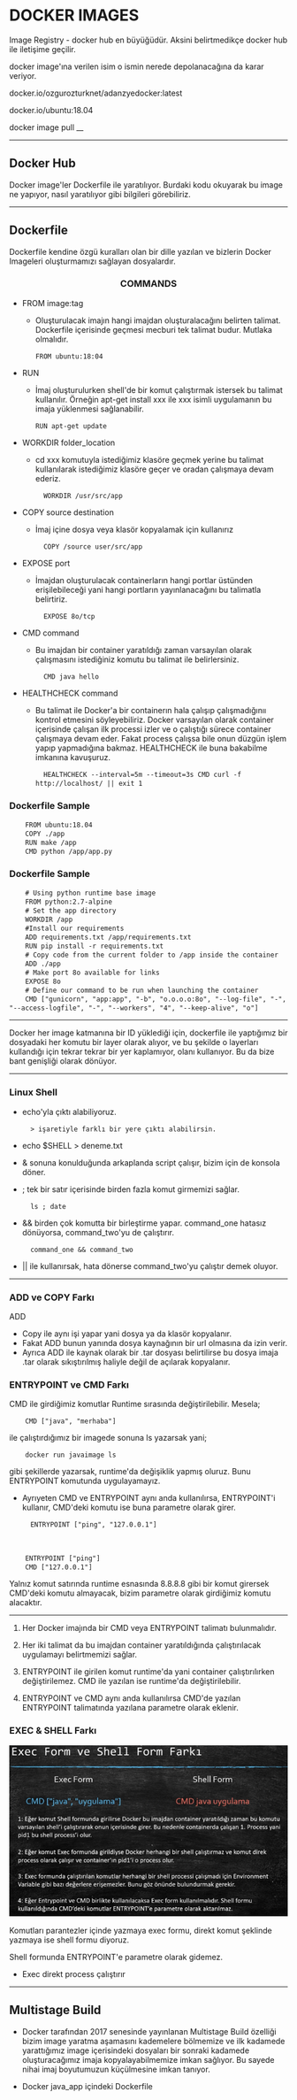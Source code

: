 <h1> DOCKER IMAGES </h1>

Image Registry - docker hub en büyüğüdür. Aksini belirtmedikçe docker hub ile iletişime geçilir.

docker image'ına verilen isim o ismin nerede depolanacağına da karar veriyor.

docker.io/ozgurozturknet/adanzyedocker:latest

docker.io/ubuntu:18.04

docker image pull \_\_

---

<h2> Docker Hub </h2>

Docker image'ler Dockerfile ile yaratılıyor. Burdaki kodu okuyarak bu image ne yapıyor, nasıl yaratılıyor gibi bilgileri görebiliriz.

---

<h2> Dockerfile </h2>

Dockerfile kendine özgü kuralları olan bir dille yazılan ve bizlerin Docker Imageleri oluşturmamızı sağlayan dosyalardır.

<h3 align="center"> COMMANDS </h3>

- FROM image:tag

  - Oluşturulacak imajın hangi imajdan oluşturalacağını belirten talimat. Dockerfile içerisinde geçmesi mecburi tek talimat budur. Mutlaka olmalıdır.

        FROM ubuntu:18:04

- RUN

  - İmaj oluşturulurken shell'de bir komut çalıştırmak istersek bu talimat kullanılır. Örneğin apt-get install xxx ile xxx isimli uygulamanın bu imaja yüklenmesi sağlanabilir.

        RUN apt-get update

- WORKDIR folder_location

  - cd xxx komutuyla istediğimiz klasöre geçmek yerine bu talimat kullanılarak istediğimiz klasöre geçer ve oradan çalışmaya devam ederiz.

          WORKDIR /usr/src/app

- COPY source destination

  - İmaj içine dosya veya klasör kopyalamak için kullanırız

          COPY /source user/src/app

- EXPOSE port

  - İmajdan oluşturulacak containerların hangi portlar üstünden erişilebileceği yani hangi portların yayınlanacağını bu talimatla belirtiriz.

          EXPOSE 8o/tcp

- CMD command

  - Bu imajdan bir container yaratıldığı zaman varsayılan olarak çalışmasını istediğiniz komutu bu talimat ile belirlersiniz.

          CMD java hello

- HEALTHCHECK command

  - Bu talimat ile Docker'a bir containerın hala çalışıp çalışmadığınıı kontrol etmesini söyleyebiliriz. Docker varsayılan olarak container içerisinde çalışan ilk processi izler ve o çalıştığı sürece container çalışmaya devam eder. Fakat process çalışsa bile onun düzgün işlem yapıp yapmadığına bakmaz. HEALTHCHECK ile buna bakabilme imkanına kavuşuruz.

          HEALTHCHECK --interval=5m --timeout=3s CMD curl -f http://localhost/ || exit 1

<h3> Dockerfile Sample</h3>

        FROM ubuntu:18.04
        COPY ./app
        RUN make /app
        CMD python /app/app.py

<h3> Dockerfile Sample </h3>

        # Using python runtime base image
        FROM python:2.7-alpine
        # Set the app directory
        WORKDIR /app
        #Install our requirements
        ADD requirements.txt /app/requirements.txt
        RUN pip install -r requirements.txt
        # Copy code from the current folder to /app inside the container
        ADD ./app
        # Make port 8o available for links
        EXPOSE 8o
        # Define our command to be run when launching the container
        CMD ["gunicorn", "app:app", "-b", "o.o.o.o:8o", "--log-file", "-", "--access-logfile", "-", "--workers", "4", "--keep-alive", "o"]

---

Docker her image katmanına bir ID yüklediği için, dockerfile ile yaptığımız bir dosyadaki her komutu bir layer olarak alıyor, ve bu şekilde o layerları kullandığı için tekrar tekrar bir yer kaplamıyor, olanı kullanıyor. Bu da bize bant genişliği olarak dönüyor.

---

<h3> Linux Shell </h3>

- echo'yla çıktı alabiliyoruz.

        > işaretiyle farklı bir yere çıktı alabilirsin.

- echo $SHELL > deneme.txt

- & sonuna konulduğunda arkaplanda script çalışır, bizim için de konsola döner.

- ; tek bir satır içerisinde birden fazla komut girmemizi sağlar.

        ls ; date

- && birden çok komutta bir birleştirme yapar. command_one hatasız dönüyorsa, command_two'yu de çalıştırır.

        command_one && command_two

- || ile kullanırsak, hata dönerse command_two'yu çalıştır demek oluyor.

---

<h3> ADD ve COPY Farkı </h3>

ADD

- Copy ile aynı işi yapar yani dosya ya da klasör kopyalanır.
- Fakat ADD bunun yanında dosya kaynağının bir url olmasına da izin verir.
- Ayrıca ADD ile kaynak olarak bir .tar dosyası belirtilirse bu dosya imaja .tar olarak sıkıştırılmış haliyle değil de açılarak kopyalanır.

<h3> ENTRYPOINT ve CMD Farkı </h3>

CMD ile girdiğimiz komutlar Runtime sırasında değiştirilebilir. Mesela;

        CMD ["java", "merhaba"]

ile çalıştırdığımız bir imagede sonuna ls yazarsak yani;

        docker run javaimage ls

gibi şekillerde yazarsak, runtime'da değişiklik yapmış oluruz. Bunu ENTRYPOINT komutunda uygulayamayız.

- Ayrıyeten CMD ve ENTRYPOINT aynı anda kullanılırsa, ENTRYPOINT'i kullanır, CMD'deki komutu ise buna parametre olarak girer.

        ENTRYPOINT ["ping", "127.0.0.1"]

<br/>

        ENTRYPOINT ["ping"]
        CMD ["127.0.0.1"]

Yalnız komut satırında runtime esnasında 8.8.8.8 gibi bir komut girersek CMD'deki komutu almayacak, bizim parametre olarak girdiğimiz komutu alacaktır.

---

1. Her Docker imajında bir CMD veya ENTRYPOINT talimatı bulunmalıdır.

2. Her iki talimat da bu imajdan container yaratıldığında çalıştırılacak uygulamayı belirtmemizi sağlar.

3. ENTRYPOINT ile girilen komut runtime'da yani container çalıştırılırken değiştirilemez. CMD ile yazılan ise runtime'da değiştirilebilir.

4. ENTRYPOINT ve CMD aynı anda kullanılırsa CMD'de yazılan ENTRYPOINT talimatında yazılana parametre olarak eklenir.

<h3> EXEC & SHELL Farkı </h3>

!["alt text"](./exec-shell.png)

Komutları parantezler içinde yazmaya exec formu, direkt komut şeklinde yazmaya ise shell formu diyoruz.

Shell formunda ENTRYPOINT'e parametre olarak gidemez.

- Exec direkt process çalıştırır

---

<h2> Multistage Build </h2>

- Docker tarafından 2017 senesinde yayınlanan Multistage Build özelliği bizim image yaratma aşamasını kademelere bölmemize ve ilk kadamede yarattığımız image içerisindeki dosyaları bir sonraki kadamede oluşturacağımız imaja kopyalayabilmemize imkan sağlıyor. Bu sayede nihai imaj boyutumuzun küçülmesine imkan tanıyor.

- Docker java_app içindeki Dockerfile
